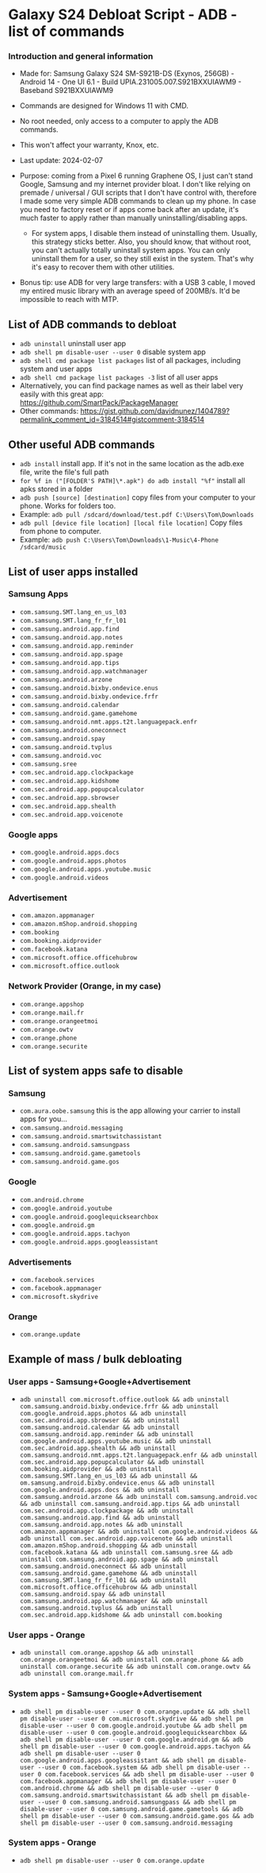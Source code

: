 # Galaxy S24 Debloat Script - ADB - list of commands

### Introduction and general information
- Made for: Samsung Galaxy S24 SM-S921B-DS (Exynos, 256GB) - Android 14 - One UI 6.1 - Build UPIA.231005.007.S921BXXUIAWM9 - Baseband S921BXXUIAWM9
- Commands are designed for Windows 11 with CMD.
- No root needed, only access to a computer to apply the ADB commands.
- This won't affect your warranty, Knox, etc.
- Last update: 2024-02-07

- Purpose: coming from a Pixel 6 running Graphene OS, I just can't stand Google, Samsung and my internet provider bloat. I don't like relying on premade / universal / GUI scripts that I don't have control with, therefore I made some very simple ADB commands to clean up my phone. In case you need to factory reset or if apps come back after an update, it's much faster to apply rather than manually uninstalling/disabling apps.  
  - For system apps, I disable them instead of uninstalling them. Usually, this strategy sticks better. Also, you should know, that without root, you can't actually totally uninstall system apps. You can only uninstall them for a user, so they still exist in the system. That's why it's easy to recover them with other utilities.
- Bonus tip: use ADB for very large transfers: with a USB 3 cable, I moved my entired music library with an average speed of 200MB/s. It'd be impossible to reach with MTP.
 
## List of ADB commands to debloat
- `adb uninstall` uninstall user app
- `adb shell pm disable-user --user 0` disable system app
- `adb shell cmd package list packages` list of all packages, including system and user apps
- `adb shell cmd package list packages -3` list of all user apps
- Alternatively, you can find package names as well as their label very easily with this great app: https://github.com/SmartPack/PackageManager
- Other commands: https://gist.github.com/davidnunez/1404789?permalink_comment_id=3184514#gistcomment-3184514

## Other useful ADB commands
- `adb install` install app. If it's not in the same location as the adb.exe file, write the file's full path
- `for %f in ("[FOLDER'S PATH]\*.apk") do adb install "%f"` install all apks stored in a folder
- `adb push [source] [destination]` copy files from your computer to your phone. Works for folders too.
- Example: `adb pull /sdcard/download/test.pdf C:\Users\Tom\Downloads`
- `adb pull [device file location] [local file location]` Copy files from phone to computer.
- Example: `adb push C:\Users\Tom\Downloads\1-Music\4-Phone /sdcard/music`

## List of user apps installed
### Samsung Apps
- `com.samsung.SMT.lang_en_us_l03`
- `com.samsung.SMT.lang_fr_fr_l01`
- `com.samsung.android.app.find`
- `com.samsung.android.app.notes`
- `com.samsung.android.app.reminder`
- `com.samsung.android.app.spage`
- `com.samsung.android.app.tips`
- `com.samsung.android.app.watchmanager`
- `com.samsung.android.arzone`
- `com.samsung.android.bixby.ondevice.enus`
- `com.samsung.android.bixby.ondevice.frfr`
- `com.samsung.android.calendar`
- `com.samsung.android.game.gamehome`
- `com.samsung.android.nmt.apps.t2t.languagepack.enfr`
- `com.samsung.android.oneconnect`
- `com.samsung.android.spay`
- `com.samsung.android.tvplus`
- `com.samsung.android.voc`
- `com.samsung.sree`
- `com.sec.android.app.clockpackage`
- `com.sec.android.app.kidshome`
- `com.sec.android.app.popupcalculator`
- `com.sec.android.app.sbrowser`
- `com.sec.android.app.shealth`
- `com.sec.android.app.voicenote`
### Google apps
- `com.google.android.apps.docs`
- `com.google.android.apps.photos`
- `com.google.android.apps.youtube.music`
- `com.google.android.videos`
### Advertisement 
- `com.amazon.appmanager`
- `com.amazon.mShop.android.shopping`
- `com.booking`
- `com.booking.aidprovider`
- `com.facebook.katana`
- `com.microsoft.office.officehubrow`
- `com.microsoft.office.outlook`
### Network Provider (Orange, in my case)
- `com.orange.appshop`
- `com.orange.mail.fr`
- `com.orange.orangeetmoi`
- `com.orange.owtv`
- `com.orange.phone`
- `com.orange.securite`
  
## List of system apps safe to disable
### Samsung
- `com.aura.oobe.samsung` this is the app allowing your carrier to install apps for you...
- `com.samsung.android.messaging`
- `com.samsung.android.smartswitchassistant`
- `com.samsung.android.samsungpass`
- `com.samsung.android.game.gametools`
- `com.samsung.android.game.gos`
### Google
- `com.android.chrome`
- `com.google.android.youtube`
- `com.google.android.googlequicksearchbox`
- `com.google.android.gm`
- `com.google.android.apps.tachyon`
- `com.google.android.apps.googleassistant`
### Advertisements
- `com.facebook.services`
- `com.facebook.appmanager`
- `com.microsoft.skydrive`
### Orange
- `com.orange.update`

## Example of mass / bulk debloating
### User apps - Samsung+Google+Advertisement
- `adb uninstall com.microsoft.office.outlook && adb uninstall com.samsung.android.bixby.ondevice.frfr && adb uninstall com.google.android.apps.photos && adb uninstall com.sec.android.app.sbrowser && adb uninstall com.samsung.android.calendar && adb uninstall com.samsung.android.app.reminder && adb uninstall com.google.android.apps.youtube.music && adb uninstall com.sec.android.app.shealth && adb uninstall com.samsung.android.nmt.apps.t2t.languagepack.enfr && adb uninstall com.sec.android.app.popupcalculator && adb uninstall com.booking.aidprovider && adb uninstall com.samsung.SMT.lang_en_us_l03 && adb uninstall && om.samsung.android.bixby.ondevice.enus && adb uninstall com.google.android.apps.docs && adb uninstall com.samsung.android.arzone && adb uninstall com.samsung.android.voc && adb uninstall com.samsung.android.app.tips && adb uninstall com.sec.android.app.clockpackage && adb uninstall com.samsung.android.app.find && adb uninstall com.samsung.android.app.notes && adb uninstall com.amazon.appmanager && adb uninstall com.google.android.videos && adb uninstall com.sec.android.app.voicenote && adb uninstall com.amazon.mShop.android.shopping && adb uninstall com.facebook.katana && adb uninstall com.samsung.sree && adb uninstall com.samsung.android.app.spage && adb uninstall com.samsung.android.oneconnect && adb uninstall com.samsung.android.game.gamehome && adb uninstall com.samsung.SMT.lang_fr_fr_l01 && adb uninstall com.microsoft.office.officehubrow && adb uninstall com.samsung.android.spay && adb uninstall com.samsung.android.app.watchmanager && adb uninstall com.samsung.android.tvplus && adb uninstall com.sec.android.app.kidshome && adb uninstall com.booking`
### User apps - Orange
- `adb uninstall com.orange.appshop && adb uninstall com.orange.orangeetmoi && adb uninstall com.orange.phone && adb uninstall com.orange.securite && adb uninstall com.orange.owtv && adb uninstall com.orange.mail.fr`
### System apps - Samsung+Google+Advertisement
- `adb shell pm disable-user --user 0 com.orange.update && adb shell pm disable-user --user 0 com.microsoft.skydrive && adb shell pm disable-user --user 0 com.google.android.youtube && adb shell pm disable-user --user 0 com.google.android.googlequicksearchbox && adb shell pm disable-user --user 0 com.google.android.gm && adb shell pm disable-user --user 0 com.google.android.apps.tachyon && adb shell pm disable-user --user 0 com.google.android.apps.googleassistant && adb shell pm disable-user --user 0 com.facebook.system && adb shell pm disable-user --user 0 com.facebook.services && adb shell pm disable-user --user 0 com.facebook.appmanager && adb shell pm disable-user --user 0 com.android.chrome && adb shell pm disable-user --user 0 com.samsung.android.smartswitchassistant && adb shell pm disable-user --user 0 com.samsung.android.samsungpass && adb shell pm disable-user --user 0 com.samsung.android.game.gametools && adb shell pm disable-user --user 0 com.samsung.android.game.gos && adb shell pm disable-user --user 0 com.samsung.android.messaging`
### System apps - Orange
- `adb shell pm disable-user --user 0 com.orange.update`


